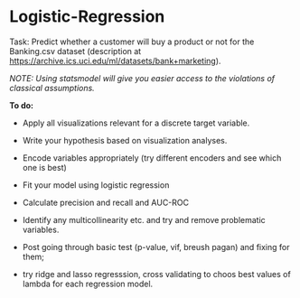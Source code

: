 # Logistic-Regression

Task: Predict whether a customer will buy a product or not for the Banking.csv dataset (description at https://archive.ics.uci.edu/ml/datasets/bank+marketing). 

*NOTE: Using statsmodel will give you easier access to the violations of classical assumptions.* 

**To do:**

- Apply all visualizations relevant for a discrete target variable. 
- Write your hypothesis based on visualization analyses. 
- Encode variables appropriately (try different encoders and see which one is best)
- Fit your model using logistic regression
- Calculate precision and recall and AUC-ROC

- Identify any multicollinearity etc. and try and remove problematic variables.
- Post going through basic test (p-value, vif, breush pagan) and fixing for them;
- try ridge and lasso regresssion, cross validating to choos best values of lambda for each regression model. 


